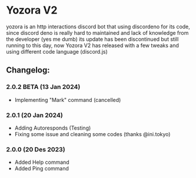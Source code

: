 # Yozora V2

yozora is an http interactions discord bot that using discordeno for its code, since discord deno is really hard to maintained and lack of knowledge from the developer (yes me dumb) its update has been discontinued but still running to this day, now Yozora V2 has released with a few tweaks and using different code language (discord.js)

## Changelog:
### 2.0.2 BETA (13 Jan 2024)
- Implementing "Mark" command (cancelled)

### 2.0.1 (20 Jan 2024)
- Adding Autoresponds (Testing)
- Fixing some issue and cleaning some codes (thanks @ini.tokyo)

### 2.0.0 (20 Des 2023)
- Added Help command
- Added Ping command